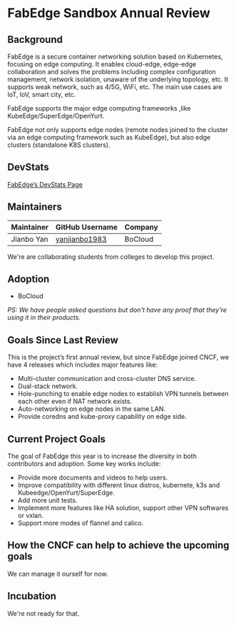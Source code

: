 # FabEdge Sandbox Annual Review

## Background

FabEdge is a secure container networking solution based on Kubernetes, focusing on edge computing. It enables cloud-edge,  edge-edge collaboration and solves the problems including complex  configuration management, network isolation, unaware of the underlying  topology, etc. It supports weak network, such as 4/5G, WiFi, etc. The  main use cases are IoT, IoV, smart city, etc.

FabEdge supports the major edge computing frameworks ,like KubeEdge/SuperEdge/OpenYurt.

FabEdge not only supports edge nodes (remote nodes joined  to the cluster via an edge computing framework such as KubeEdge), but  also edge clusters (standalone K8S clusters).

## DevStats

[FabEdge’s DevStats Page](https://fabedge.devstats.cncf.io/d/8/dashboards?orgId=1&refresh=15m)

## Maintainers

| Maintainer   | GitHub Username                                | Company       |
|--------------|------------------------------------------------|---------------|
| Jianbo Yan | [yanjianbo1983](https://github.com/yanjianbo1983) | BoCloud |

We're are collaborating students from colleges to develop this project. 

## Adoption

* BoCloud

*PS: We have people asked questions but don't have any proof that they're using it in their products.*

## Goals Since Last Review

This is the project’s first annual review, but since FabEdge joined CNCF, we have 4 releases which includes major features like:

* Multi-cluster communication and cross-cluster DNS service.
* Dual-stack network.
* Hole-punching to enable edge nodes to establish VPN tunnels between each other even if NAT network exists.
* Auto-networking on edge nodes in the same LAN. 
* Provide coredns and kube-proxy capability on edge side.

## Current Project Goals

The goal of FabEdge this year is to increase the diversity in both contributors and adoption. Some key works include:

- Provide more documents and videos to help users.
- Improve compatibility with different linux distros, kubernete, k3s and Kubeedge/OpenYurt/SuperEdge.
- Add more unit tests.
- Implement more features like HA solution,  support other VPN softwares or vxlan.
- Support more modes of flannel and calico.

## How the CNCF can help to achieve the upcoming goals

We can manage it ourself for now.

## Incubation

We're not ready for that.